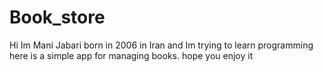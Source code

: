 # Book_store
Hi Im Mani Jabari born in 2006 in Iran and Im trying to learn programming
here is a simple app for managing books. hope you enjoy it
